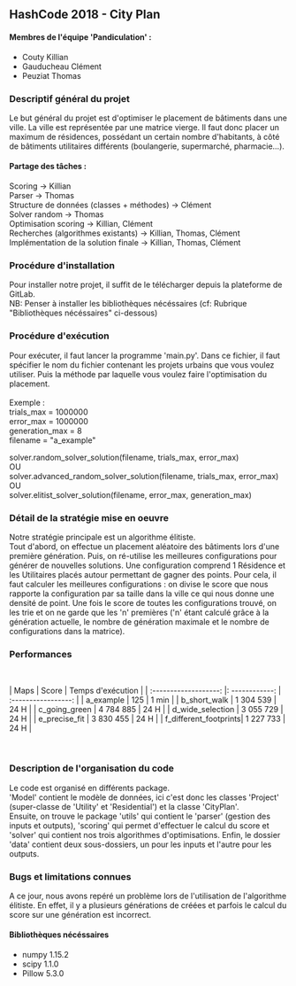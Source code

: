 ## HashCode 2018 - City Plan

#### Membres de l'équipe 'Pandiculation' :
* Couty Killian
* Gauducheau Clément
* Peuziat Thomas


### Descriptif général du projet
Le but général du projet est d'optimiser le placement de bâtiments dans une ville.
La ville est représentée par une matrice vierge. Il faut donc placer un maximum de résidences, possédant un certain nombre
d'habitants, à côté de bâtiments utilitaires différents (boulangerie, supermarché, pharmacie...).


#### Partage des tâches :

Scoring -> Killian<br/>
Parser -> Thomas<br/>
Structure de données (classes + méthodes) -> Clément<br/>
Solver random -> Thomas<br/>
Optimisation scoring -> Killian, Clément<br/>
Recherches (algorithmes existants) -> Killian, Thomas, Clément<br/>
Implémentation de la solution finale -> Killian, Thomas, Clément<br/>


### Procédure d'installation 
Pour installer notre projet, il suffit de le télécharger depuis la plateforme de GitLab.<br/>
NB: Penser à installer les bibliothèques nécéssaires (cf: Rubrique "Bibliothèques nécéssaires" ci-dessous)


### Procédure d'exécution
Pour exécuter, il faut lancer la programme 'main.py'. Dans ce fichier, il faut spécifier le nom du fichier
contenant les projets urbains que vous voulez utiliser. Puis la méthode par laquelle vous voulez faire l'optimisation du placement.<br/>
<br/>
Exemple : <br/>
trials_max = 1000000<br/>
error_max = 1000000<br/>
generation_max = 8<br/>
filename = "a_example"<br/>

solver.random_solver_solution(filename, trials_max, error_max)<br/>
OU <br/>
solver.advanced_random_solver_solution(filename, trials_max, error_max)<br/>
OU <br/>
solver.elitist_solver_solution(filename, error_max, generation_max)<br/>



### Détail de la stratégie mise en oeuvre
Notre stratégie principale est un algorithme élitiste.<br/>
Tout d'abord, on effectue un placement aléatoire des bâtiments lors d'une première génération.
Puis, on ré-utilise les meilleures configurations pour générer de nouvelles solutions.
Une configuration comprend 1 Résidence et les Utilitaires placés autour permettant de gagner des points. 
Pour cela, il faut calculer les meilleures configurations : on divise le score que nous rapporte la configuration par sa taille dans la ville ce qui nous donne une densité de point.
Une fois le score de toutes les configurations trouvé, on les trie et on ne garde que les 'n' premières
 ('n' étant calculé grâce à la génération actuelle, le nombre de génération maximale et le nombre de configurations dans la matrice).

### Performances
<br/>

|         Maps          |     Score      |   Temps d'exécution |
| :-------------------: |: ------------: | :-----------------: |
| a_example             |     125        |      1 min          |
| b_short_walk          |     1 304 539  |      24 H           |
| c_going_green         |     4 784 885  |      24 H           |
| d_wide_selection      |     3 055 729  |      24 H           |
| e_precise_fit         |     3 830 455  |      24 H           |
| f_different_footprints|     1 227 733  |      24 H           |

<br/>

### Description de l'organisation du code
Le code est organisé en différents package.<br/>
'Model' contient le modèle de données, ici c'est donc les classes 'Project' (super-classe de 'Utility' et 'Residential') et la classe 'CityPlan'.<br/>
Ensuite, on trouve le package 'utils' qui contient le 'parser' (gestion des inputs et outputs), 'scoring' qui permet d'effectuer le calcul du score et 'solver' qui contient nos trois algorithmes d'optimisations.
Enfin, le dossier 'data' contient deux sous-dossiers, un pour les inputs et l'autre pour les outputs.<br/>

### Bugs et limitations connues
A ce jour, nous avons repéré un problème lors de l'utilisation de l'algorithme élitiste. En effet, il y a plusieurs générations de créées et parfois le calcul du score sur une génération est incorrect.


#### Bibliothèques nécéssaires

* numpy 1.15.2
* scipy 1.1.0
* Pillow 5.3.0